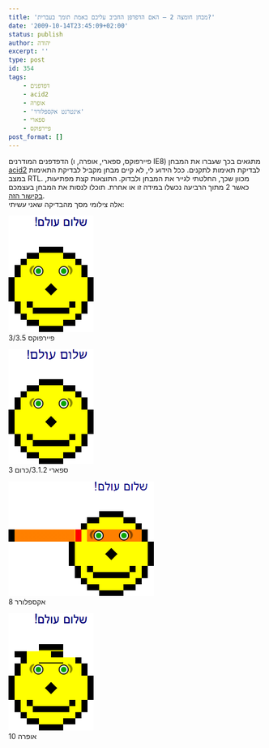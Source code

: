 ```yaml
---
title: 'מבחן חומצה 2 – האם הדפדפן החביב עליכם באמת תומך בעברית?'
date: '2009-10-14T23:45:09+02:00'
status: publish
author: יהודה
excerpt: ''
type: post
id: 354
tags:
    - דפדפנים
    - acid2
    - אופרה
    - 'אינטרנט אקספלורר'
    - ספארי
    - פיירפוקס
post_format: []
---
```

הדפדפנים המודרנים (פיירפוקס, ספארי, אופרה, ו IE8) מתגאים בכך שעברו את המבחן [acid2](http://www.webstandards.org/files/acid2/test.html) לבדיקת תאימות לתקנים. ככל הידוע לי, לא קיים מבחן מקביל לבדיקת התאימות במצב RTL. מכוון שכך, החלטתי לגייר את המבחן ולבדוק. התוצאות קצת מפתיעות, כאשר 2 מתוך הרביעה נכשלו במידה זו או אחרת. תוכלו לנסות את המבחן בעצמכם [בקישור הזה](http://yehudab.com/files/acid2/test-rtl.html).  
אלה צילומי מסך מהבדיקה שאני עשיתי:

![Firefox 3 acid2-rtl](/img/2009/10/acid2-rtl-Firefox-3.png)  
פיירפוקס 3/3.5

![Safar 3.1.2 acid2-rtl](/img/2009/10/acid2-rtl-Safar-3.1.2.png)  
ספארי 3.1.2/כרום 3

![IE8 acid2-rtl](/img/2009/10/acid2-rtl-IE-8.png)  
אקספלורר 8

![Opera 10 acid2-rtl](/img/2009/10/acid2-rtl-Opera-10.png)  
אופרה 10
